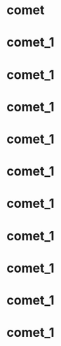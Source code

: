 # comet
# comet_1
# comet_1
# comet_1
# comet_1
# comet_1
# comet_1
# comet_1
# comet_1
# comet_1
# comet_1
